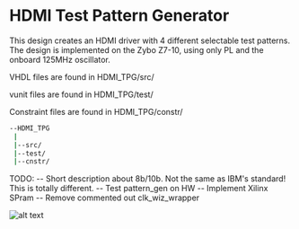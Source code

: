 # HDMI Test Pattern Generator

This design creates an HDMI driver with 4 different selectable test patterns.
The design is implemented on the Zybo Z7-10, using only PL and the onboard 125MHz oscillator.

VHDL files are found in HDMI_TPG/src/

vunit files are found in HDMI_TPG/test/

Constraint files are found in HDMI_TPG/constr/

```bash
--HDMI_TPG
 |
 |--src/
 |--test/
 |--cnstr/
```


TODO:
-- Short description about 8b/10b. Not the same as IBM's standard! This is totally different.
-- Test pattern_gen on HW
-- Implement Xilinx SPram
-- Remove commented out clk_wiz_wrapper

![alt text](https://github.com/LJO-S/HDMI_TPG/blob/main/diagram.png)
